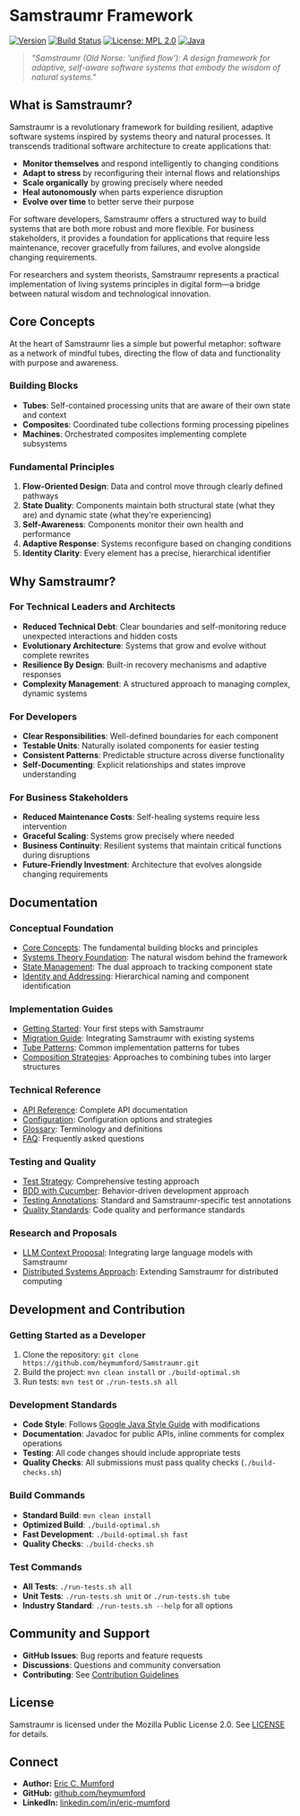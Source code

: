 # Samstraumr Framework

[![Version](https://img.shields.io/badge/version-0.6.1-blue)](https://github.com/heymumford/Samstraumr/releases) [![Build Status](https://github.com/heymumford/Samstraumr/actions/workflows/samstraumr-pipeline.yml/badge.svg)](https://github.com/heymumford/Samstraumr/actions/workflows/samstraumr-pipeline.yml) [![License: MPL 2.0](https://img.shields.io/badge/License-MPL%202.0-brightgreen.svg)](https://opensource.org/licenses/MPL-2.0) [![Java](https://img.shields.io/badge/Java-17%2B-orange)](https://openjdk.java.net/projects/jdk/17/)

> *"Samstraumr (Old Norse: 'unified flow'): A design framework for adaptive, self-aware software systems that embody the wisdom of natural systems."*

## What is Samstraumr?

Samstraumr is a revolutionary framework for building resilient, adaptive software systems inspired by systems theory and natural processes. It transcends traditional software architecture to create applications that:

- **Monitor themselves** and respond intelligently to changing conditions
- **Adapt to stress** by reconfiguring their internal flows and relationships
- **Scale organically** by growing precisely where needed
- **Heal autonomously** when parts experience disruption
- **Evolve over time** to better serve their purpose

For software developers, Samstraumr offers a structured way to build systems that are both more robust and more flexible. For business stakeholders, it provides a foundation for applications that require less maintenance, recover gracefully from failures, and evolve alongside changing requirements.

For researchers and system theorists, Samstraumr represents a practical implementation of living systems principles in digital form—a bridge between natural wisdom and technological innovation.

## Core Concepts

At the heart of Samstraumr lies a simple but powerful metaphor: software as a network of mindful tubes, directing the flow of data and functionality with purpose and awareness.

### Building Blocks

- **Tubes**: Self-contained processing units that are aware of their own state and context
- **Composites**: Coordinated tube collections forming processing pipelines
- **Machines**: Orchestrated composites implementing complete subsystems

### Fundamental Principles

1. **Flow-Oriented Design**: Data and control move through clearly defined pathways
2. **State Duality**: Components maintain both structural state (what they are) and dynamic state (what they're experiencing)
3. **Self-Awareness**: Components monitor their own health and performance
4. **Adaptive Response**: Systems reconfigure based on changing conditions
5. **Identity Clarity**: Every element has a precise, hierarchical identifier

## Why Samstraumr?

### For Technical Leaders and Architects

- **Reduced Technical Debt**: Clear boundaries and self-monitoring reduce unexpected interactions and hidden costs
- **Evolutionary Architecture**: Systems that grow and evolve without complete rewrites
- **Resilience By Design**: Built-in recovery mechanisms and adaptive responses
- **Complexity Management**: A structured approach to managing complex, dynamic systems

### For Developers

- **Clear Responsibilities**: Well-defined boundaries for each component
- **Testable Units**: Naturally isolated components for easier testing
- **Consistent Patterns**: Predictable structure across diverse functionality
- **Self-Documenting**: Explicit relationships and states improve understanding

### For Business Stakeholders

- **Reduced Maintenance Costs**: Self-healing systems require less intervention
- **Graceful Scaling**: Systems grow precisely where needed
- **Business Continuity**: Resilient systems that maintain critical functions during disruptions
- **Future-Friendly Investment**: Architecture that evolves alongside changing requirements

## Documentation

### Conceptual Foundation

- [Core Concepts](./docs/concepts/core-concepts.md): The fundamental building blocks and principles
- [Systems Theory Foundation](./docs/concepts/systems-theory-foundation.md): The natural wisdom behind the framework
- [State Management](./docs/concepts/state-management.md): The dual approach to tracking component state
- [Identity and Addressing](./docs/concepts/identity-addressing.md): Hierarchical naming and component identification

### Implementation Guides

- [Getting Started](./docs/guides/getting-started.md): Your first steps with Samstraumr
- [Migration Guide](./docs/guides/migration-guide.md): Integrating Samstraumr with existing systems
- [Tube Patterns](./docs/guides/tube-patterns.md): Common implementation patterns for tubes
- [Composition Strategies](./docs/guides/composition-strategies.md): Approaches to combining tubes into larger structures

### Technical Reference

- [API Reference](./docs/reference/api-reference.md): Complete API documentation
- [Configuration](./docs/reference/configuration.md): Configuration options and strategies
- [Glossary](./docs/reference/glossary.md): Terminology and definitions
- [FAQ](./docs/reference/faq.md): Frequently asked questions

### Testing and Quality

- [Test Strategy](./docs/testing/test-strategy.md): Comprehensive testing approach
- [BDD with Cucumber](./docs/testing/bdd-with-cucumber.md): Behavior-driven development approach
- [Testing Annotations](./docs/testing/testing-annotations.md): Standard and Samstraumr-specific test annotations
- [Quality Standards](./docs/testing/quality-standards.md): Code quality and performance standards

### Research and Proposals

- [LLM Context Proposal](./docs/research/llm-context-proposal.md): Integrating large language models with Samstraumr
- [Distributed Systems Approach](./docs/research/distributed-systems-approach.md): Extending Samstraumr for distributed computing

## Development and Contribution

### Getting Started as a Developer

1. Clone the repository: `git clone https://github.com/heymumford/Samstraumr.git`
2. Build the project: `mvn clean install` or `./build-optimal.sh`
3. Run tests: `mvn test` or `./run-tests.sh all`

### Development Standards

- **Code Style**: Follows [Google Java Style Guide](https://google.github.io/styleguide/javaguide.html) with modifications
- **Documentation**: Javadoc for public APIs, inline comments for complex operations
- **Testing**: All code changes should include appropriate tests
- **Quality Checks**: All submissions must pass quality checks (`./build-checks.sh`)

### Build Commands

- **Standard Build**: `mvn clean install`
- **Optimized Build**: `./build-optimal.sh`
- **Fast Development**: `./build-optimal.sh fast`
- **Quality Checks**: `./build-checks.sh`

### Test Commands

- **All Tests**: `./run-tests.sh all`
- **Unit Tests**: `./run-tests.sh unit` or `./run-tests.sh tube`
- **Industry Standard**: `./run-tests.sh --help` for all options

## Community and Support

- **GitHub Issues**: Bug reports and feature requests
- **Discussions**: Questions and community conversation
- **Contributing**: See [Contribution Guidelines](./docs/contribution/contributing.md)

## License

Samstraumr is licensed under the Mozilla Public License 2.0. See [LICENSE](./LICENSE) for details.

## Connect

- **Author:** [Eric C. Mumford](mailto:heymumford@samstraumr.org)
- **GitHub:** [github.com/heymumford](https://github.com/heymumford)
- **LinkedIn:** [linkedin.com/in/eric-mumford](https://www.linkedin.com/in/eric-mumford/)